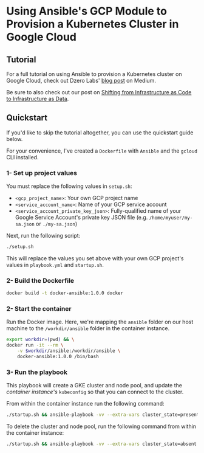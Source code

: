 # Using Ansible's GCP Module to Provision a Kubernetes Cluster in Google Cloud

## Tutorial

For a full tutorial on using Ansible to provision a Kubernetes cluster on Google Cloud, check out Dzero Labs' [blog post](https://medium.com/@dee_zero/6fd1910f1700?source=friends_link&sk=2a6334af25a2e16d0c9cc34ad063c63f) on Medium.

Be sure to also check out our post on [Shifting from Infrastructure as Code to Infrastructure as Data](https://medium.com/@dee_zero/bdb1ae1840e3?source=friends_link&sk=4416407624889f0139bcb1d5b15ec1bb).

## Quickstart

If you'd like to skip the tutorial altogether, you can use the quickstart guide below.

For your convenience, I've created a `Dockerfile` with `Ansible` and the `gcloud` CLI installed.

### 1- Set up project values

You must replace the following values in `setup.sh`:

* `<gcp_project_name>`: Your own GCP project name
* `<service_account_name>`: Name of your GCP service account
* `<service_account_private_key_json>`: Fully-qualified name of your Google Service Account's private key JSON file (e.g. `/home/myuser/my-sa.json` or `./my-sa.json`)

Next, run the following script:

```bash
./setup.sh
```

This will replace the values you set above with your own GCP project's values in `playbook.yml` and `startup.sh`.

### 2- Build the Dockerfile

```bash
docker build -t docker-ansible:1.0.0 docker
```

### 2- Start the container

Run the Docker image. Here, we're mapping the `ansible` folder on our host machine to the `/workdir/ansible` folder in the container instance.

```bash
export workdir=(pwd) && \
docker run -it --rm \
    -v $workdir/ansible:/workdir/ansible \
    docker-ansible:1.0.0 /bin/bash
```

### 3- Run the playbook

This playbook will create a GKE cluster and node pool, and update the *container instance's* `kubeconfig` so that you can connect to the cluster.

From within the container instance run the following command:

```bash
./startup.sh && ansible-playbook -vv --extra-vars cluster_state=present ansible/playbook.yml
```

To delete the cluster and node pool, run the following command from within the container instance:

```bash
./startup.sh && ansible-playbook -vv --extra-vars cluster_state=absent ansible/playbook.yml
